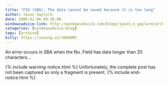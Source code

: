 ```yaml
---
title: "FIX (SBA): The data cannot be saved because it is too long"
author: Jason Gaylord
date: 2006-02-06 09:36:00
windowsadvice-link: http://windowsadvice.com/blogs/jason_n_gaylord/archive/2006/02.aspx
categories: [windowsadvice-blog]
tags: [archive]
bitly: https://jasong.us/308A9MC
---
```


An error occurs in SBA when the No. Field has data longer than 20 characters...

{% include warning-notice.html %}
Unfortunately, the complete post has not been captured so only a fragment is present.
{% include end-notice.html %}